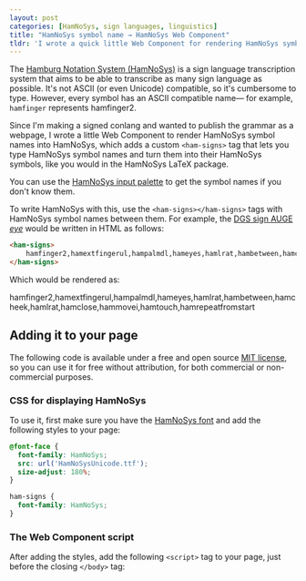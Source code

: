 ```yaml
---
layout: post
categories: [HamNoSys, sign languages, linguistics]
title: "HamNoSys symbol name → HamNoSys Web Component"
tldr: 'I wrote a quick little Web Component for rendering HamNoSys symbol names into their corresponding HamNoSys characters that you can put on any web page.'
---
```


The [Hamburg Notation System (HamNoSys)](https://www.sign-lang.uni-hamburg.de/dgs-korpus/hamnosys-97.html) is a sign language transcription system that aims to be able to transcribe as many sign language as possible. It's not ASCII (or even Unicode) compatible, so it's cumbersome to type. However, every symbol has an ASCII compatible name― for example, `hamfinger` represents <ham-signs>hamfinger2</ham-signs>.

Since I'm making a signed conlang and wanted to publish the grammar as a webpage, I wrote a little Web Component to render HamNoSys symbol names into HamNoSys, which adds a custom `<ham-signs>` tag that lets you type HamNoSys symbol names and turn them into their HamNoSys symbols, like you would in the HamNoSys LaTeX package.

You can use the [HamNoSys input palette](https://www.sign-lang.uni-hamburg.de/hamnosys/input/) to get the symbol names if you don't know them.

To write HamNoSys with this, use the `<ham-signs></ham-signs>` tags with HamNoSys symbol names between them. For example, the <a href="https://www.sign-lang.uni-hamburg.de/korpusdict/bags/bag84.html">DGS sign <span class="small-caps">AUGE</span> *eye*</a> would be written in HTML as follows:

```html
<ham-signs>
    hamfinger2,hamextfingerul,hampalmdl,hameyes,hamlrat,hambetween,hamcheek,hamlrat,hamclose,hammovei,hamtouch,hamrepeatfromstart
</ham-signs>
```

Which would be rendered as:

<ham-signs class="text-3xl">
    hamfinger2,hamextfingerul,hampalmdl,hameyes,hamlrat,hambetween,hamcheek,hamlrat,hamclose,hammovei,hamtouch,hamrepeatfromstart
</ham-signs>

## Adding it to your page
The following code is available under a free and open source [MIT license](https://opensource.org/license/MIT), so you can use it for free without attribution, for both commercial or non-commercial purposes.

### CSS for displaying HamNoSys
To use it, first make sure you have the [HamNoSys font](https://www.fdr.uni-hamburg.de/record/9725#.YgKI8hNKhpI) and add the following styles to your page:

```css
@font-face {
  font-family: HamNoSys;
  src: url('HamNoSysUnicode.ttf');
  size-adjust: 180%;
}

ham-signs {
  font-family: HamNoSys;
}
```

### The Web Component script
After adding the styles, add the following `<script>` tag to your page, just before the closing `</body>` tag:

<script src="https://gist.github.com/fechan/fc7e98523dcc45da956c11bbccc8cc7e.js"></script>

<script>
(function() {
  const HAMNOSYS_NAMES = {
    "hamfist": "",
    "hamflathand": "",
    "hamfinger2": "",
    "hamfinger23": "",
    "hamfinger23spread": "",
    "hamfinger2345": "",
    "hampinch12": "",
    "hampinchall": "",
    "hampinch12open": "",
    "hamcee12": "",
    "hamceeall": "",
    "hamceeopen": "",
    "hamthumboutmod": "",
    "hamthumbacrossmod": "",
    "hamthumbopenmod": "",
    "hamdoublebent": "",
    "hamfingerstraightmod": "",
    "hamfingerbendmod": "",
    "hamfingerhookmod": "",
    "hamdoublehooked": "",
    "hamthumb": "",
    "hamindexfinger": "",
    "hammiddlefinger": "",
    "hamringfinger": "",
    "hampinky": "",
    "hambetween": "",
    "hamfingertip": "",
    "hamfingernail": "",
    "hamfingerpad": "",
    "hamfingermidjoint": "",
    "hamfingerbase": "",
    "hamfingerside": "",
    "hamextfingeru": "",
    "hamextfingero": "",
    "hamextfingerul": "",
    "hamextfingerur": "",
    "hamextfingerol": "",
    "hamextfingeror": "",
    "hamextfingerl": "",
    "hamextfingerr": "",
    "hamextfingerdl": "",
    "hamextfingerdr": "",
    "hamextfingeril": "",
    "hamextfingerir": "",
    "hamextfingerd": "",
    "hamextfingeri": "",
    "hamorirelative": "",
    "hampalmu": "",
    "hamextfingerui": "",
    "hamextfingeruo": "",
    "hampalmul": "",
    "hampalmur": "",
    "hampalml": "",
    "hampalmr": "",
    "hamextfingerdi": "",
    "hamextfingerdo": "",
    "hampalmdl": "",
    "hampalmdr": "",
    "hampalmd": "",
    "hamheadtop": "",
    "hamhead": "",
    "hamforehead": "",
    "hamnose": "",
    "hamnostrils": "",
    "hamlips": "",
    "hamtongue": "",
    "hamteeth": "",
    "hamchin": "",
    "hamunderchin": "",
    "hamneck": "",
    "hamshouldertop": "",
    "hamshoulders": "",
    "hamchest": "",
    "hamstomach": "",
    "hambelowstomach": "",
    "hameyebrows": "",
    "hameyes": "",
    "hamear": "",
    "hamearlobe": "",
    "hamcheek": "",
    "hamupperarm": "",
    "hamelbowinside": "",
    "hamlowerarm": "",
    "hamwristback": "",
    "hamthumbball": "",
    "hampalm": "",
    "hamhandback": "",
    "hamthumbside": "",
    "hampinkyside": "",
    "hamclose": "",
    "hamtouch": "",
    "haminterlock": "",
    "hamcross": "",
    "hambrushing": "",
    "hambehind": "",
    "hamarmextended": "",
    "hamlrbeside": "",
    "hamlrat": "",
    "hamneutralspace": "",
    "hammoveu": "",
    "hammoveo": "",
    "hammoveul": "",
    "hammoveur": "",
    "hammoveol": "",
    "hammoveor": "",
    "hammovel": "",
    "hammover": "",
    "hammovedl": "",
    "hammovedr": "",
    "hammoveil": "",
    "hammoveir": "",
    "hammoved": "",
    "hammovei": "",
    "hamspace": " ",
    "hamfast": "",
    "hamslow": "",
    "hamtense": "",
    "hamrest": "",
    "hamhalt": "",
    "hammoveui": "",
    "hammoveuo": "",
    "hamrepeatfromstart": "",
    "hamrepeatfromstartseveral": "",
    "hamrepeatcontinue": "",
    "hamrepeatcontinueseveral": "",
    "hamrepeatreverse": "",
    "hamsmallmod": "",
    "hamlargemod": "",
    "hamnomotion": "",
    "hamincreasing": "",
    "hamdecreasing": "",
    "hammovedi": "",
    "hammovedo": "",
    "hamarcl": "",
    "hamarcu": "",
    "hamarcd": "",
    "hamarcr": "",
    "hamwavy": "",
    "hamellipsev": "",
    "hamellipseur": "",
    "hamellipseh": "",
    "hamellipseul": "",
    "hamzigzag": "",
    "hamcircleu": "",
    "hamcircleo": "",
    "hamcircleul": "",
    "hamcircleur": "",
    "hamcircleol": "",
    "hamcircleor": "",
    "hamcirclel": "",
    "hamcircler": "",
    "hamcircledl": "",
    "hamcircledr": "",
    "hamcircleil": "",
    "hamcircleir": "",
    "hamcircled": "",
    "hamcirclei": "",
    "hamstircw": "",
    "hamnodding": "",
    "hamtwisting": "",
    "hamreplace": "",
    "hamstirccw": "",
    "hamswinging": "",
    "hamfingerplay": "",
    "hamclocku": "",
    "hamcircleui": "",
    "hamcircleuo": "",
    "hamclockul": "",
    "hamclockur": "",
    "hamclockl": "",
    "hamclockfull": "",
    "hamclockr": "",
    "hamcircledi": "",
    "hamcircledo": "",
    "hamclockdl": "",
    "hamclockdr": "",
    "hamclockd": "",
    "hamsymmpar": "",
    "hamsymmlr": "",
    "hamsymmlr,hamfingerstraightmod,hamlargemod": "",
    "hamparbegin": "",
    "hamplus": "",
    "hamparend": "",
    "hamalternatingmotion": "",
    "hamnonipsi": "",
    "hamnondominant": "",
    "hametc": "",
    "hamseqbegin": "",
    "hamseqend": "",
    "hamfusionbegin": "",
    "hamfusionend": "",
    "hamaltbegin": "{",
    "hamaltend": "}",
    "hammetaalt": "|",
    "hamcoreftag": "",
    "hamcorefref": "",
    "hamcomma": ",",
    "hamfullstop": ".",
    "hamexclaim": "!",
    "hamquery": "?",
    "hammime": ""
  }

  class HamSigns extends HTMLElement {
    constructor() {
      super();
    }

    connectedCallback() {
      let hamnosysSent = [];
      for (let sign of this.textContent.split(new RegExp('\\s+'))) {
        if (sign === '') continue;

        let hamnosysSign = '';
        for (let symbolName of sign.split(new RegExp(','))) {
          if (symbolName in HAMNOSYS_NAMES) {
            hamnosysSign = hamnosysSign + HAMNOSYS_NAMES[symbolName];
          } else {
            hamnosysSign = hamnosysSign + symbolName;
          }
        }
        hamnosysSent.push(hamnosysSign);
      }
      this.textContent = hamnosysSent.join(' ');;
    }
  }

  customElements.define("ham-signs", HamSigns);
})();
</script>